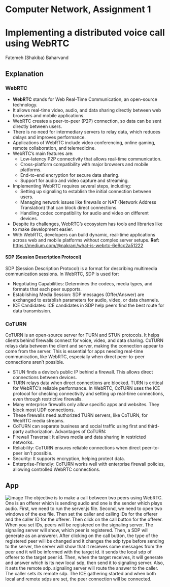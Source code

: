 # Computer Network, Assignment 1
# Implementing a distributed voice call using WebRTC
Fatemeh (Shakiba) Baharvand
## Explanation
### WebRTC
- **WebRTC** stands for Web Real-Time Communication, an open-source technology.
- It allows real-time video, audio, and data sharing directly between web browsers and mobile applications.
- WebRTC creates a peer-to-peer (P2P) connection, so data can be sent directly between users.
- There is no need for intermediary servers to relay data, which reduces delays and improves performance.
- Applications of WebRTC include video conferencing, online gaming, remote collaboration, and telemedicine.
- WebRTC’s main features are:
  - Low-latency P2P connectivity that allows real-time communication.
  - Cross-platform compatibility with major browsers and mobile platforms.
  - End-to-end encryption for secure data sharing.
  - Support for audio and video capture and streaming.
- Implementing WebRTC requires several steps, including:
  - Setting up signaling to establish the initial connection between users.
  - Managing network issues like firewalls or NAT (Network Address Translation) that can block direct connections.
  - Handling codec compatibility for audio and video on different devices.
- Despite its challenges, WebRTC’s ecosystem has tools and libraries like to make development easier.
- With WebRTC, developers can build dynamic, real-time applications across web and mobile platforms without complex server setups.
**Ref:** https://medium.com/@nakrani/what-is-webrtc-6e9cc2a51222
#### SDP (Session Description Protocol)
SDP (Session Description Protocol) is a format for describing multimedia communication sessions. In WebRTC, SDP is used for:
- Negotiating Capabilities: Determines the codecs, media types, and formats that each peer supports.
- Establishing Media Session: SDP messages (Offer/Answer) are exchanged to establish parameters for audio, video, or data channels.
- ICE Candidates: ICE candidates in SDP help peers find the best route for data transmission.
### CoTURN
CoTURN is an open-source server for TURN and STUN protocols. It helps clients behind firewalls connect for voice, video, and data sharing. CoTURN relays data between the client and server, making the connection appear to come from the server. This is essential for apps needing real-time communication, like WebRTC, especially when direct peer-to-peer connections aren’t possible.
- STUN finds a device’s public IP behind a firewall. This allows direct connections between devices.
- TURN relays data when direct connections are blocked. TURN is critical for WebRTC’s reliable performance.
In WebRTC, CoTURN uses the ICE protocol for checking connectivity and setting up real-time connections, even through restrictive firewalls.
- Many enterprise firewalls only allow specific apps and websites. They block most UDP connections.
- These firewalls need authorized TURN servers, like CoTURN, for WebRTC media streams.
- CoTURN can separate business and social traffic using first and third-party authorization.
Advantages of CoTURN:
- Firewall Traversal: It allows media and data sharing in restricted networks.
- Reliability: CoTURN ensures reliable connections when direct peer-to-peer isn’t possible.
- Security: It supports encryption, helping protect data.
- Enterprise-Friendly: CoTURN works well with enterprise firewall policies, allowing controlled WebRTC connections.

## App
![image](https://github.com/user-attachments/assets/72a73bce-7787-4277-b5af-4dbd1bd6f660)
The objective is to make a call between two peers using WebRTC. One is an offerer which is sending audio and one is the sender which plays audio. First, we need to run the server.js file. Second, we need to open two windows of the exe file. Then set the caller and calling IDs for the offerer and the caller ID for the offerer. Then click on the call button for the offerer. When you set IDs, peers will be registered on the signaling server. The signaling server will show, which peer is registered. Then, a SDP will generate as an answerer. After clicking on the call button, the type of the registered peer will be changed and it changes the sdp type before sending to the server, the server will show that it recieves some messages from the peer and it will be informed with the target id. it sends the local sdp of offerer to the target peer id. Then, when the target receives, it will generate and answer which is its new local sdp, then send it to signaling server. Also, it sets the remote sdp. signaling server will route the answer to the caller. The caller sets its remote sdp. The ICE gathering started and when both local and remote sdps are set, the peer connection will be connected.

